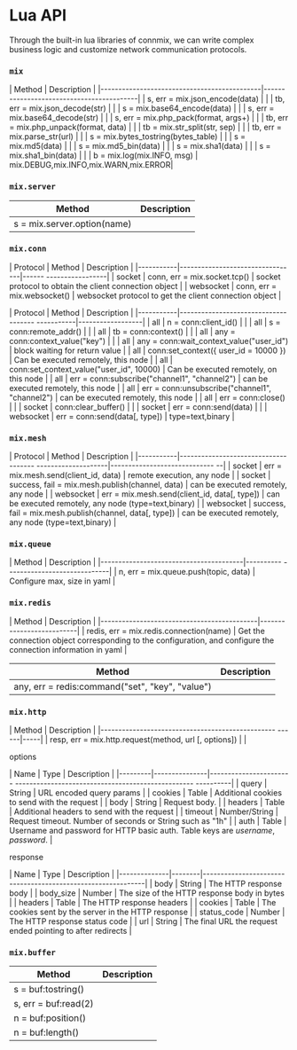 # Lua API

Through the built-in lua libraries of connmix, we can write complex business logic and customize network communication protocols.

### `mix`

| Method | Description |
|---------------------------------------------|------ ------------------------------------|
| s, err = mix.json_encode(data) | |
| tb, err = mix.json_decode(str) | |
| s = mix.base64_encode(data) | |
| s, err = mix.base64_decode(str) | |
| s, err = mix.php_pack(format, args+) | |
| tb, err = mix.php_unpack(format, data) | |
| tb = mix.str_split(str, sep) | |
| tb, err = mix.parse_str(url) | |
| s = mix.bytes_tostring(bytes_table) | |
| s = mix.md5(data) | |
| s = mix.md5_bin(data) | |
| s = mix.sha1(data) | |
| s = mix.sha1_bin(data) | |
| b = mix.log(mix.INFO, msg) | mix.DEBUG,mix.INFO,mix.WARN,mix.ERROR|

### `mix.server`

| Method                      | Description |
|-----------------------------|-------------|
| s = mix.server.option(name) |             |

### `mix.conn`

| Protocol | Method | Description |
|-----------|---------------------------------|------ -----------------|
| socket | conn, err = mix.socket.tcp() | socket protocol to obtain the client connection object |
| websocket | conn, err = mix.websocket() | websocket protocol to get the client connection object |

| Protocol | Method | Description |
|-----------|------------------------------------- -----------|------------------|
| all | n = conn:client_id() | |
| all | s = conn:remote_addr() | |
| all | tb = conn:context() | |
| all | any = conn:context_value("key") | |
| all | any = conn:wait_context_value("user_id") | block waiting for return value |
| all | conn:set_context({ user_id = 10000 }) | Can be executed remotely, this node |
| all | conn:set_context_value("user_id", 10000) | Can be executed remotely, on this node |
| all | err = conn:subscribe("channel1", "channel2") | can be executed remotely, this node |
| all | err = conn:unsubscribe("channel1", "channel2") | can be executed remotely, this node |
| all | err = conn:close() | |
| socket | conn:clear_buffer() | |
| socket | err = conn:send(data) | |
| websocket | err = conn:send(data[, type]) | type=text,binary |

### `mix.mesh`

| Protocol | Method | Description |
|-----------|------------------------------------- --------------------|----------------------------- --|
| socket | err = mix.mesh.send(client_id, data) | remote execution, any node |
| socket | success, fail = mix.mesh.publish(channel, data) | can be executed remotely, any node |
| websocket | err = mix.mesh.send(client_id, data[, type]) | can be executed remotely, any node (type=text,binary) |
| websocket | success, fail = mix.mesh.publish(channel, data[, type]) | can be executed remotely, any node (type=text,binary) |

### `mix.queue`

| Method | Description |
|----------------------------------------|---------- -----------------------------|
| n, err = mix.queue.push(topic, data) | Configure max, size in yaml |

### `mix.redis`

| Method | Description |
|--------------------------------------------|------- -------------------|
| redis, err = mix.redis.connection(name) | Get the connection object corresponding to the configuration, and configure the connection information in yaml |

| Method                                          | Description |
|-------------------------------------------------|-------------|
| any, err = redis:command("set", "key", "value") |             |

### `mix.http`

| Method | Description |
|------------------------------------------------- ------|-----|
| resp, err = mix.http.request(method, url [, options]) | |

options

| Name | Type | Description |
|---------|---------------|----------------------- -------------------------------------------------- ----------|
| query | String | URL encoded query params |
| cookies | Table | Additional cookies to send with the request |
| body | String | Request body. |
| headers | Table | Additional headers to send with the request |
| timeout | Number/String | Request timeout. Number of seconds or String such as "1h" |
| auth | Table | Username and password for HTTP basic auth. Table keys are *username*, *password*. |

response

| Name | Type | Description |
|--------------|--------|----------------------- --------------------------------------|
| body | String | The HTTP response body |
| body_size | Number | The size of the HTTP response body in bytes |
| headers | Table | The HTTP response headers |
| cookies | Table | The cookies sent by the server in the HTTP response |
| status_code | Number | The HTTP response status code |
| url | String | The final URL the request ended pointing to after redirects |

### `mix.buffer`

| Method               | Description |
|----------------------|-------------|
| s = buf:tostring()   |             |
| s, err = buf:read(2) |             |
| n = buf:position()   |             |
| n = buf:length()     |             |
